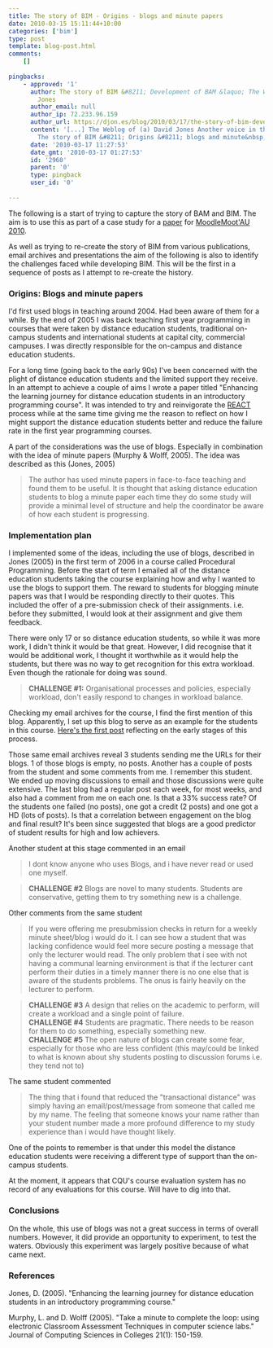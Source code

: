 ```yaml
---
title: The story of BIM - Origins - blogs and minute papers
date: 2010-03-15 15:11:44+10:00
categories: ['bim']
type: post
template: blog-post.html
comments:
    []
    
pingbacks:
    - approved: '1'
      author: The story of BIM &#8211; Development of BAM &laquo; The Weblog of (a) David
        Jones
      author_email: null
      author_ip: 72.233.96.159
      author_url: https://djon.es/blog/2010/03/17/the-story-of-bim-development-of-bam/
      content: '[...] The Weblog of (a) David Jones Another voice in the blogosphere    &laquo;
        The story of BIM &#8211; Origins &#8211; blogs and minute&nbsp;papers [...]'
      date: '2010-03-17 11:27:53'
      date_gmt: '2010-03-17 01:27:53'
      id: '2960'
      parent: '0'
      type: pingback
      user_id: '0'
    
---
```

The following is a start of trying to capture the story of BAM and BIM. The aim is to use this as part of a case study for a [paper](/blog2/2010/02/06/challenges-in-developing-innovative-pedagogy-in-blended-learning-the-case-of-bim/) for [MoodleMoot'AU 2010](http://moodlemoot.org.au/).

As well as trying to re-create the story of BIM from various publications, email archives and presentations the aim of the following is also to identify the challenges faced while developing BIM. This will be the first in a sequence of posts as I attempt to re-create the history.

### Origins: Blogs and minute papers

I'd first used blogs in teaching around 2004. Had been aware of them for a while. By the end of 2005 I was back teaching first year programming in courses that were taken by distance education students, traditional on-campus students and international students at capital city, commercial campuses. I was directly responsible for the on-campus and distance education students.

For a long time (going back to the early 90s) I've been concerned with the plight of distance education students and the limited support they receive. In an attempt to achieve a couple of aims I wrote a paper titled "Enhancing the learning journey for distance education students in an introductory programming course". It was intended to try and reinvigorate the [REACT](http://sleid.cqu.edu.au/REACT/) process while at the same time giving me the reason to reflect on how I might support the distance education students better and reduce the failure rate in the first year programming courses.

A part of the considerations was the use of blogs. Especially in combination with the idea of minute papers (Murphy & Wolff, 2005). The idea was described as this (Jones, 2005)

> The author has used minute papers in face-to-face teaching and found them to be useful. It is thought that asking distance education students to blog a minute paper each time they do some study will provide a minimal level of structure and help the coordinator be aware of how each student is progressing.

### Implementation plan

I implemented some of the ideas, including the use of blogs, described in Jones (2005) in the first term of 2006 in a course called Procedural Programming. Before the start of term I emailed all of the distance education students taking the course explaining how and why I wanted to use the blogs to support them. The reward to students for blogging minute papers was that I would be responding directly to their quotes. This included the offer of a pre-submission check of their assignments. i.e. before they submitted, I would look at their assignment and give them feedback.

There were only 17 or so distance education students, so while it was more work, I didn't think it would be that great. However, I did recognise that it would be additional work, I thought it worthwhile as it would help the students, but there was no way to get recognition for this extra workload. Even though the rationale for doing was sound.

> **CHALLENGE #1:** Organisational processes and policies, especially workload, don't easily respond to changes in workload balance.

Checking my email archives for the course, I find the first mention of this blog. Apparently, I set up this blog to serve as an example for the students in this course. [Here's the first post](/blog2/2006/03/02/writing-and-sending-the-email-to-students-using-blogs/) reflecting on the early stages of this process.

Those same email archives reveal 3 students sending me the URLs for their blogs. 1 of those blogs is empty, no posts. Another has a couple of posts from the student and some comments from me. I remember this student. We ended up moving discussions to email and those discussions were quite extensive. The last blog had a regular post each week, for most weeks, and also had a comment from me on each one. Is that a 33% success rate? Of the students one failed (no posts), one got a credit (2 posts) and one got a HD (lots of posts). Is that a correlation between engagement on the blog and final result? It's been since suggested that blogs are a good predictor of student results for high and low achievers.

Another student at this stage commented in an email

> I dont know anyone who uses Blogs, and i have never read or used one myself.

> **CHALLENGE #2** Blogs are novel to many students. Students are conservative, getting them to try something new is a challenge.

Other comments from the same student

> If you were offering me presubmission checks in return for a weekly minute sheet/blog i would do it. I can see how a student that was lacking confidence would feel more secure posting a message that only the lecturer would read. The only problem that i see with not having a communal learning environment is that if the lecturer cant perform their duties in a timely manner there is no one else that is aware of the students problems. The onus is fairly heavily on the lecturer to perform.

> **CHALLENGE #3** A design that relies on the academic to perform, will create a workload and a single point of failure.  
> **CHALLENGE #4** Students are pragmatic. There needs to be reason for them to do something, especially something new.  
> **CHALLENGE #5** The open nature of blogs can create some fear, especially for those who are less confident (this may/could be linked to what is known about shy students posting to discussion forums i.e. they tend not to)

The same student commented

> The thing that i found that reduced the "transactional distance" was simply having an email/post/message from someone that called me by my name. The feeling that someone knows your name rather than your student number made a more profound difference to my study experience than i would have thought likely.

One of the points to remember is that under this model the distance education students were receiving a different type of support than the on-campus students.

At the moment, it appears that CQU's course evaluation system has no record of any evaluations for this course. Will have to dig into that.

### Conclusions

On the whole, this use of blogs was not a great success in terms of overall numbers. However, it did provide an opportunity to experiment, to test the waters. Obviously this experiment was largely positive because of what came next.

### References

Jones, D. (2005). "Enhancing the learning journey for distance education students in an introductory programming course." 

Murphy, L. and D. Wolff (2005). "Take a minute to complete the loop: using electronic Classroom Assessment Techniques in computer science labs." Journal of Computing Sciences in Colleges 21(1): 150-159.